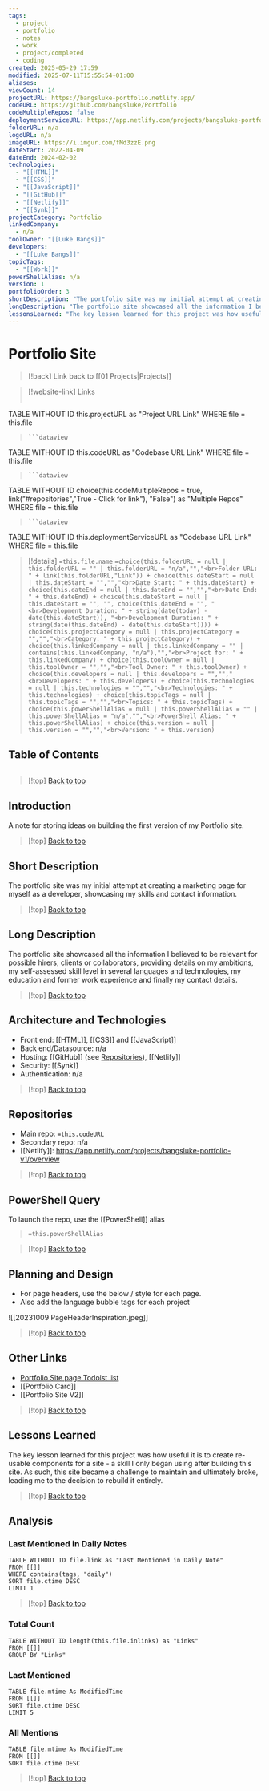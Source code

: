 ```yaml
---
tags:
  - project
  - portfolio
  - notes
  - work
  - project/completed
  - coding
created: 2025-05-29 17:59
modified: 2025-07-11T15:55:54+01:00
aliases: 
viewCount: 14
projectURL: https://bangsluke-portfolio.netlify.app/
codeURL: https://github.com/bangsluke/Portfolio
codeMultipleRepos: false
deploymentServiceURL: https://app.netlify.com/projects/bangsluke-portfolio-v1/overview
folderURL: n/a
logoURL: n/a
imageURL: https://i.imgur.com/fMd3zzE.png
dateStart: 2022-04-09
dateEnd: 2024-02-02
technologies:
  - "[[HTML]]"
  - "[[CSS]]"
  - "[[JavaScript]]"
  - "[[GitHub]]"
  - "[[Netlify]]"
  - "[[Synk]]"
projectCategory: Portfolio
linkedCompany:
  - n/a
toolOwner: "[[Luke Bangs]]"
developers:
  - "[[Luke Bangs]]"
topicTags:
  - "[[Work]]"
powerShellAlias: n/a
version: 1
portfolioOrder: 3
shortDescription: "The portfolio site was my initial attempt at creating a marketing page for myself as a developer, showcasing my skills and contact information."
longDescription: "The portfolio site showcased all the information I believed to be relevant for possible hirers, clients or collaborators, providing details on my ambitions, my self-assessed skill level in several languages and technologies, my education and former work experience and finally my contact details."
lessonsLearned: "The key lesson learned for this project was how useful it is to create re-usable components for a site - a skill I only began using after building this site. As such, this site became a challenge to maintain and ultimately broke, leading me to the decision to rebuild it entirely."
---
```

# Portfolio Site

> [!back] Link back to [[01 Projects|Projects]]

>[!website-link] Links
> ```dataview
TABLE WITHOUT ID this.projectURL as "Project URL Link"
WHERE file = this.file
>```
>```dataview
TABLE WITHOUT ID this.codeURL as "Codebase URL Link"
WHERE file = this.file
>```
>```dataview
TABLE WITHOUT ID choice(this.codeMultipleRepos = true, link("#repositories","True - Click for link"), "False") as "Multiple Repos"
WHERE file = this.file
>```
>```dataview
TABLE WITHOUT ID this.deploymentServiceURL as "Codebase URL Link"
WHERE file = this.file

>[!details]  `=this.file.name`
>`=choice(this.folderURL = null | this.folderURL = "" | this.folderURL = "n/a","","<br>Folder URL: " + link(this.folderURL,"Link")) + choice(this.dateStart = null | this.dateStart = "","","<br>Date Start: " + this.dateStart) + choice(this.dateEnd = null | this.dateEnd = "","","<br>Date End: " + this.dateEnd) + choice(this.dateStart = null | this.dateStart = "", "", choice(this.dateEnd = "", "<br>Development Duration: " + string(date(today) - date(this.dateStart)), "<br>Development Duration: " + string(date(this.dateEnd) - date(this.dateStart)))) + choice(this.projectCategory = null | this.projectCategory = "","","<br>Category: " + this.projectCategory) + choice(this.linkedCompany = null | this.linkedCompany = "" | contains(this.linkedCompany, "n/a"),"","<br>Project for: " + this.linkedCompany) + choice(this.toolOwner = null | this.toolOwner = "","","<br>Tool Owner: " + this.toolOwner) + choice(this.developers = null | this.developers = "","","<br>Developers: " + this.developers) + choice(this.technologies = null | this.technologies = "","","<br>Technologies: " + this.technologies) + choice(this.topicTags = null | this.topicTags = "","","<br>Topics: " + this.topicTags) + choice(this.powerShellAlias = null | this.powerShellAlias = "" | this.powerShellAlias = "n/a","","<br>PowerShell Alias: " + this.powerShellAlias) + choice(this.version = null | this.version = "","","<br>Version: " + this.version)`

## Table of Contents

```table-of-contents
```

>[!top] [Back to top](#Table%20of%20Contents)

## Introduction

A note for storing ideas on building the first version of my Portfolio site.

>[!top] [Back to top](#Table%20of%20Contents)

## Short Description

The portfolio site was my initial attempt at creating a marketing page for myself as a developer, showcasing my skills and contact information.

>[!top] [Back to top](#Table%20of%20Contents)

## Long Description

The portfolio site showcased all the information I believed to be relevant for possible hirers, clients or collaborators, providing details on my ambitions, my self-assessed skill level in several languages and technologies, my education and former work experience and finally my contact details.

>[!top] [Back to top](#Table%20of%20Contents)

## Architecture and Technologies

- Front end: [[HTML]], [[CSS]] and [[JavaScript]]
- Back end/Datasource: n/a
- Hosting: [[GitHub]] (see [Repositories](#repositories)), [[Netlify]]
- Security: [[Synk]]
- Authentication: n/a

>[!top] [Back to top](#Table%20of%20Contents)

## Repositories

- Main repo: `=this.codeURL`
- Secondary repo: n/a
- [[Netlify]]: https://app.netlify.com/projects/bangsluke-portfolio-v1/overview

>[!top] [Back to top](#Table%20of%20Contents)

## PowerShell Query

To launch the repo, use the [[PowerShell]] alias 

> `=this.powerShellAlias`

>[!top] [Back to top](#Table%20of%20Contents)

## Planning and Design

- For page headers, use the below / style for each page.
- Also add the language bubble tags for each project

![[20231009 PageHeaderInspiration.jpeg]]

>[!top] [Back to top](#Table%20of%20Contents)

## Other Links

- [Portfolio Site page Todoist list](https://todoist.com/showTask?id=5773759872&sync_id=6506087454)
- [[Portfolio Card]]
- [[Portfolio Site V2]]

>[!top] [Back to top](#Table%20of%20Contents)

## Lessons Learned

The key lesson learned for this project was how useful it is to create re-usable components for a site - a skill I only began using after building this site. As such, this site became a challenge to maintain and ultimately broke, leading me to the decision to rebuild it entirely.

>[!top] [Back to top](#Table%20of%20Contents)

## Analysis

### Last Mentioned in Daily Notes

```dataview
TABLE WITHOUT ID file.link as "Last Mentioned in Daily Note"
FROM [[]]
WHERE contains(tags, "daily")
SORT file.ctime DESC
LIMIT 1
```

>[!top] [Back to top](#Table%20of%20Contents)

### Total Count

```dataview
TABLE WITHOUT ID length(this.file.inlinks) as "Links"
FROM [[]]
GROUP BY "Links"
```

### Last Mentioned

```dataview
TABLE file.mtime As ModifiedTime
FROM [[]]
SORT file.ctime DESC
LIMIT 5
```

### All Mentions

```dataview
TABLE file.mtime As ModifiedTime
FROM [[]]
SORT file.ctime DESC
```

>[!top] [Back to top](#Table%20of%20Contents)